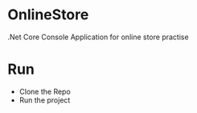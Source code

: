 # OnlineStore
.Net Core Console Application for online store practise


# Run

- Clone the Repo
- Run the project 
